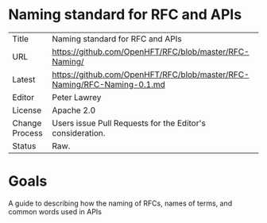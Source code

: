# Naming standard for RFC and APIs

|         |                                                             |
|:------- | ----------------------------------------------------------- |
| Title   | Naming standard for RFC and APIs                            |
| URL     | https://github.com/OpenHFT/RFC/blob/master/RFC-Naming/      |
| Latest  | https://github.com/OpenHFT/RFC/blob/master/RFC-Naming/RFC-Naming-0.1.md |
| Editor  | Peter Lawrey                                                |
| License | Apache 2.0                                                  |
| Change Process | Users issue Pull Requests for the Editor's consideration. |
| Status  | Raw.                                                        |

# Goals
A guide to describing how the naming of RFCs, names of terms, and common words used in APIs



